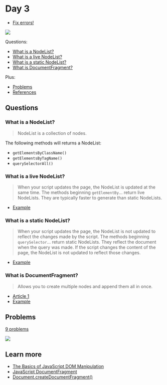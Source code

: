 # Day 3

+ [Fix errors!](fix-errors.md)

![](https://alleyhope.files.wordpress.com/2014/05/tumblr_mnenvlkf0o1sqv3nio1_500.gif)

Questions:

+ [What is a NodeList?](#what-is-a-nodelist)
+ [What is a live NodeList?](#what-is-a-live-nodelist)
+ [What is a static NodeList?](#what-is-a-static-nodelist)
+ [What is DocumentFragment?](#what-is-documentfragment)

Plus:

+ [Problems](#problems)
+ [References](#references)

## Questions

### What is a NodeList?

> NodeList is a collection of nodes.

The following methods will returns a NodeList:

+ `getElementsByClassName()`
+ `getElementsByTagName()`
+ `querySelectorAll()`

### What is a live NodeList?

> When your script updates the page, the NodeList is updated at the same time. The methods beginning `getElementBy`... return live NodeLists. They are typically faster to generate than static NodeLists.

+ [Example](http://jsbin.com/lovodac/edit?html,console)

### What is a static NodeList?

> When your script updates the page, the NodeList is not updated to reflect the changes made by the script. The methods beginning `querySelector`... return static NodeLists. They reflect the document when the query was made. If the script changes the content of the page, the NodeList is not updated to reflect those changes.

+ [Example](http://jsbin.com/jonusa/edit?html,console)

### What is DocumentFragment?

> Allows you to create multiple nodes and append them all in once.

+ [Article 1](http://davidwalsh.name/documentfragment)
+ [Example](http://jsbin.com/doquba/edit?html,js,output)

## Problems

[9 problems](problems.md)

![](http://i.imgur.com/t8zvc.gif)

## Learn more

+ [The Basics of JavaScript DOM Manipulation](http://callmenick.com/post/basics-javascript-dom-manipulation)
+ [JavaScript DocumentFragment](http://davidwalsh.name/documentfragment)
+ [Document.createDocumentFragment()](https://developer.mozilla.org/en-US/docs/Web/API/Document/createDocumentFragment)
